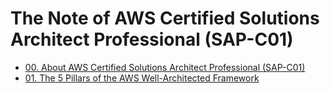 # The Note of AWS Certified Solutions Architect Professional (SAP-C01)
- [00. About AWS Certified Solutions Architect Professional (SAP-C01)](./exam.md)
- [01. The 5 Pillars of the AWS Well-Architected Framework](./five_pillars.md)
